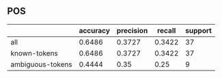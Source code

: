 
## POS

|                  | accuracy | precision | recall | support |
|------------------|----------|-----------|--------|---------|
| all              | 0.6486   | 0.3727    | 0.3422 | 37      |
| known-tokens     | 0.6486   | 0.3727    | 0.3422 | 37      |
| ambiguous-tokens | 0.4444   | 0.35      | 0.25   | 9       |

